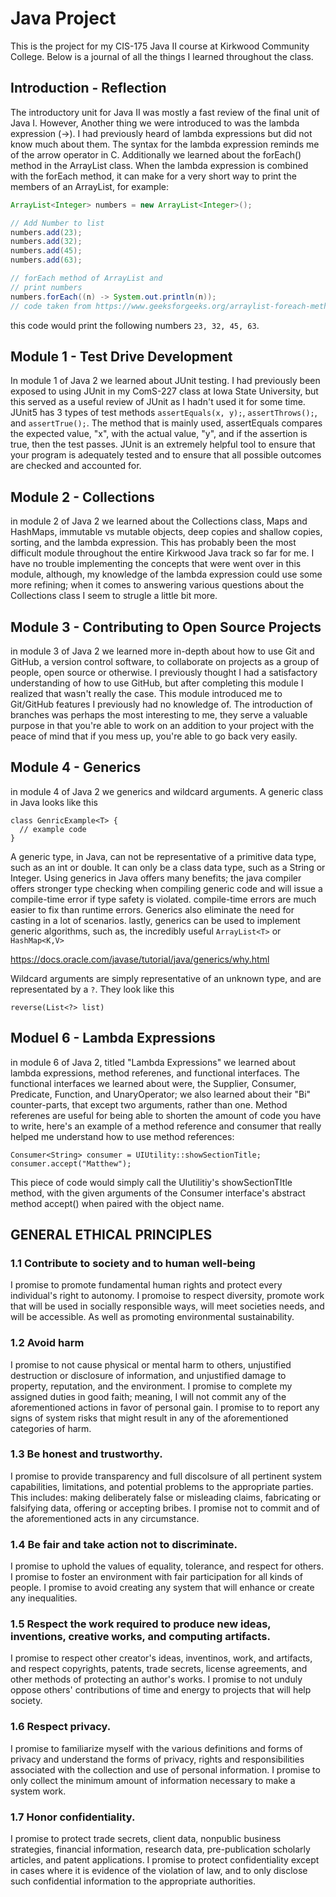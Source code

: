 # Java Project

This is the project for my CIS-175 Java II course at Kirkwood Community College. Below is a journal of all the things I learned throughout the class.

## Introduction - Reflection

The introductory unit for Java II was mostly a fast review of the final unit of Java I. However, Another thing we were introduced to was the lambda expression (->). I had previously heard of lambda expressions but did not know much about them. The syntax for the lambda expression reminds me of the arrow operator in C. Additionally we learned about the forEach() method in the ArrayList class. When the lambda expression is combined with the forEach method, it can make for a very short way to print the members of an ArrayList, for example: 
``` Java
ArrayList<Integer> numbers = new ArrayList<Integer>();

// Add Number to list
numbers.add(23);
numbers.add(32);
numbers.add(45);
numbers.add(63);

// forEach method of ArrayList and
// print numbers
numbers.forEach((n) -> System.out.println(n));
// code taken from https://www.geeksforgeeks.org/arraylist-foreach-method-in-java/
```
this code would print the following numbers `23, 32, 45, 63`. 


## Module 1 - Test Drive Development

In module 1 of Java 2 we learned about JUnit testing. I had previously been exposed to using JUnit in my ComS-227 class at Iowa State University, but this served as a useful review of JUnit as I hadn't used it for some time. JUnit5 has 3 types of test methods `assertEquals(x, y);`, `assertThrows();`, and `assertTrue();`. The method that is mainly used, assertEquals compares the expected value, "x", with the actual value, "y", and if the assertion is true, then the test passes. JUnit is an extremely helpful tool to ensure that your program is adequately tested and to ensure that all possible outcomes are checked and accounted for.

## Module 2 - Collections

in module 2 of Java 2 we learned about the Collections class, Maps and HashMaps, immutable vs mutable objects, deep copies and shallow copies, sorting, and the lambda expression. This has probably been the most difficult module throughout the entire Kirkwood Java track so far for me. I have no trouble implementing the concepts that were went over in this module, although, my knowledge of the lambda expression could use some more refining; when it comes to answering various questions about the Collections class I seem to strugle a little bit more. 

## Module 3 - Contributing to Open Source Projects

in module 3 of Java 2 we learned more in-depth about how to use Git and GitHub, a version control software, to collaborate on projects as a group of people, open source or otherwise. I previously thought I had a satisfactory understanding of how to use GitHub, but after completing this module I realized that wasn't really the case. This module introduced me to Git/GitHub features I previously had no knowledge of. The introduction of branches was perhaps the most interesting to me, they serve a valuable purpose in that you're able to work on an addition to your project with the peace of mind that if you mess up, you're able to go back very easily. 

## Module 4 - Generics

in module 4 of Java 2 we generics and wildcard arguments. A generic class in Java looks like this

```
class GenricExample<T> {
  // example code
}
```
A generic type, in Java, can not be representative of a primitive data type, such as an int or double. It can only be a class data type, such as a String or Integer. Using generics in Java offers many benefits; the java compiler offers stronger type checking when compiling generic code and will issue a compile-time error if type safety is violated. compile-time errors are much easier to fix than runtime errors. Generics also eliminate the need for casting in a lot of scenarios. lastly, generics can be used to implement generic algorithms, such as, the incredibly useful `ArrayList<T>` or `HashMap<K,V>`

https://docs.oracle.com/javase/tutorial/java/generics/why.html

Wildcard arguments are simply representative of an unknown type, and are representated by a `?`. They look like this

``` reverse(List<?> list) ```

## Moduel 6 - Lambda Expressions


in module 6 of Java 2, titled "Lambda Expressions" we learned about lambda expressions, method referenes, and functional interfaces. The functional interfaces we learned about were, the Supplier, Consumer, Predicate, Function, and UnaryOperator; we also learned about their "Bi" counter-parts, that except two arguments, rather than one. Method referenes are useful for being able to shorten the amount of code you have to write, here's an example of a method reference and consumer that really helped me understand how to use method references:
``` 
Consumer<String> consumer = UIUtility::showSectionTitle;
consumer.accept("Matthew"); 
```
This piece of code would simply call the UIutilitiy's showSectionTItle method, with the given arguments of the Consumer interface's abstract method accept() when paired with the object name.

## GENERAL ETHICAL PRINCIPLES
### 1.1 Contribute to society and to human well-being
I promise to promote fundamental human rights and protect every individual's right to autonomy. I promoise to respect diversity, promote work that will be used in socially responsible ways, will meet societies needs, and will be accessible. As well as promoting environmental sustainability.
### 1.2 Avoid harm
I promise to not cause physical or mental harm to others, unjustified destruction or disclosure of information, and unjustified damage to property, reputation, and the environment. I promise to complete my assigned duties in good faith; meaning, I will not commit any of the aforementioned actions in favor of personal gain. I promise to to report any signs of system risks that might result in any of the aforementioned categories of harm.
### 1.3 Be honest and trustworthy.
I promise to provide transparency and full discolsure of all pertinent system capabilities, limitations, and potential problems to the appropriate parties. This includes: making deliberately false or misleading claims, fabricating or falsifying data, offering or accepting bribes. I promise not to commit and of the aforementioned acts in any circumstance.
### 1.4 Be fair and take action not to discriminate.
I promise to uphold the values of equality, tolerance, and respect for others. I promise to foster an environment with fair participation for all kinds of people. I promise to avoid creating any system that will enhance or create any inequalities.
### 1.5 Respect the work required to produce new ideas, inventions, creative works, and computing artifacts.
I promise to respect other creator's ideas, inventinos, work, and artifacts, and respect copyrights, patents, trade secrets, license agreements, and other methods of protecting an author's works. I promise to not unduly oppose others' contributions of time and energy to projects that will help society.
### 1.6 Respect privacy.
I promise to familiarize myself with the various definitions and forms of privacy and understand the forms of privacy, rights and responsibilities associated with the collection and use of personal information. I promise to only collect the minimum amount of information necessary to make a system work.
### 1.7 Honor confidentiality.
I promise to protect trade secrets, client data, nonpublic business strategies, financial information, research data, pre-publication scholarly articles, and patent applications. I promise to protect confidentiality except in cases where it is evidence of the violation of law, and to only disclose such confidential information to the appropriate authorities. 












